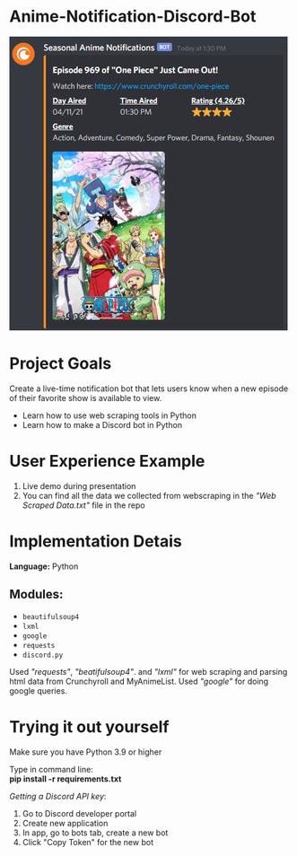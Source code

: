 # Anime-Notification-Discord-Bot

<img src="img/capture.PNG">

# Project Goals
Create a live-time notification bot that lets users know when a new episode of their favorite show is available to view.
- Learn how to use web scraping tools in Python
- Learn how to make a Discord bot in Python

# User Experience Example
1) Live demo during presentation
2) You can find all the data we collected from webscraping in the _"Web Scraped Data.txt"_ file in the repo

# Implementation Detais

**Language:** Python
## Modules:
- `beautifulsoup4`
- `lxml`
- `google`
- `requests`
- `discord.py`

Used _"requests"_, _"beatifulsoup4"_. and _"lxml"_ for web scraping and parsing html data from Crunchyroll and MyAnimeList. Used _"google"_ for doing google queries.

# Trying it out yourself
Make sure you have Python 3.9 or higher

Type in command line:\
**pip install -r requirements.txt**

_Getting a Discord API key_:
1. Go to Discord developer portal
2. Create new application
3. In app, go to bots tab, create a new bot
4. Click "Copy Token" for the new bot